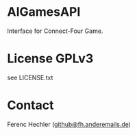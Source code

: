 # AIGamesAPI
Interface for Connect-Four Game.

# License GPLv3
see LICENSE.txt

# Contact
Ferenc Hechler (github@fh.anderemails.de)